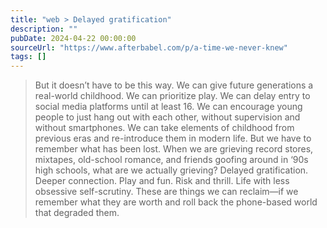 ```yaml
---
title: "web > Delayed gratification"
description: ""
pubDate: 2024-04-22 00:00:00
sourceUrl: "https://www.afterbabel.com/p/a-time-we-never-knew"
tags: []
---
```


> But it doesn’t have to be this way. We can give future generations a real-world childhood.  We can prioritize play. We can delay entry to social media platforms until at least 16. We can encourage young people to just hang out with each other, without supervision and without smartphones. We can take elements of childhood from previous eras and re-introduce them in modern life. But we have to remember what has been lost. When we are grieving record stores, mixtapes, old-school romance, and friends goofing around in ‘90s high schools, what are we actually grieving? Delayed gratification. Deeper connection. Play and fun. Risk and thrill. Life with less obsessive self-scrutiny. These are things we can reclaim—if we remember what they are worth and roll back the phone-based world that degraded them.